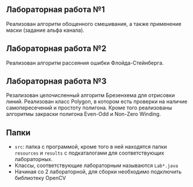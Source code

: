 ## Лабораторная работа №1

Реализован алгоритм обощенного смешивания, а также применение маски (задание альфа канала).

## Лабораторная работа №2

Реализован алгоритм рассеяния ошибки Флойда-Стейнберга.

## Лабораторная работа №3

Резализован целочисленный алгоритм Брезенхема для отрисовки линий. Реализован класс Polygon, в котором есть проверки на наличие самопересечений и простоту полигона. Кроме того реализованы алгоритмы закраски полигона Even-Odd и Non-Zero Winding.

## Папки

- `src`: папка с программой, кроме того в ней находятся папки `resources` и `results` c подкаталогами для соответствующих лабораторных.
- Классы, соответствующие лабораторным называются `Lab*.java`
- Начиная со 2 лабораторной, для сборки необходимо подключить библиотеку OpenCV

